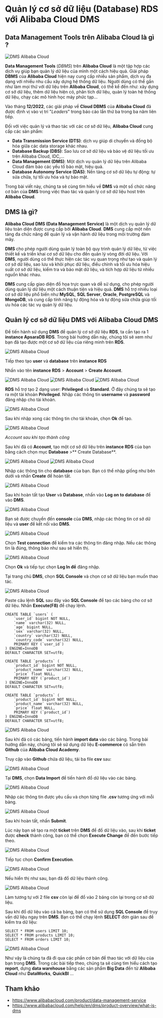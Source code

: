 # Quản lý cơ sở dữ liệu (Database) RDS với Alibaba Cloud DMS

## Data Management Tools trên Alibaba Cloud là gì ?

![DMS Alibaba Cloud](/Image/DMS-Alibaba-Cloud.jpg)

**Data Management Tools** (*DBMS*) trên **Alibaba Cloud** là một tập hợp các dịch vụ giúp bạn quản lý dữ liệu của mình một cách hiệu quả. Giải pháp **DBMS** của **Alibaba Cloud** hiện nay cung cấp nhiều sản phẩm, dịch vụ đa dạng với nhiều nhu cầu xây dựng hệ thống dữ liệu. Người dùng có thể gần như làm mọi thứ với dữ liệu trên **Alibaba Cloud**, có thể kể đến như: xây dựng cơ sở dữ liệu, thêm dữ liệu hiện có, phân tích dữ liệu, quản lý toàn hệ thống dữ liệu, chạy các mô hình học máy phức tạp…

Vào tháng **12/2022**, các giải pháp về **Cloud DBMS** của **Alibaba Cloud** đã được định vị vào vị trí "*Leaders*" trong báo cáo lần thứ ba trong ba năm liên tiếp.

Đối với việc quản lý và thao tác với các cơ sở dữ liệu, **Alibaba Cloud** cung cấp các sản phẩm:

- **Data Transmission Service (DTS)**: dịch vụ giúp di chuyển và đồng bộ hóa giữa các data storage khác nhau.
- **Database Backup (DBS)**: Sao lưu cơ sở dữ liệu và bảo vệ dữ liệu tối ưu trên Alibaba Cloud, IDC,...
- **Data Management (DMS)**: Một dịch vụ quản lý dữ liệu trên Alibaba Cloud đảm bảo các yếu tố bảo mật, hiệu quả.
- **Database Autonomy Service (DAS)**: Nền tảng cơ sở dữ liệu tự động: tự sửa chữa, tự tối ưu hóa và tự bảo mật.

Trong bài viết này, chúng ta sẽ cùng tìm hiểu về **DMS** và một số chức năng cơ bản của **DMS** trong việc thao tác và quản lý cơ sở dữ liệu host trên **Alibaba Cloud**.

## DMS là gì?

**Alibaba Cloud DMS (Data Management Service)** là một dịch vụ quản lý dữ liệu toàn diện được cung cấp bởi **Alibaba Cloud**. **DMS** cung cấp một nền tảng đa chức năng để quản lý và vận hành dữ liệu trong môi trường đám mây.

**DMS** cho phép người dùng quản lý toàn bộ quy trình quản lý dữ liệu, từ việc thiết kế và triển khai cơ sở dữ liệu cho đến quản lý vòng đời dữ liệu. Với **DMS**, người dùng có thể thực hiện các tác vụ quan trọng như tạo và quản lý cơ sở dữ liệu, sao lưu và khôi phục dữ liệu, điều chỉnh và tối ưu hóa hiệu suất cơ sở dữ liệu, kiểm tra và bảo mật dữ liệu, và tích hợp dữ liệu từ nhiều nguồn khác nhau.

**DMS** cung cấp giao diện đồ họa trực quan và dễ sử dụng, cho phép người dùng quản lý dữ liệu một cách thuận tiện và hiệu quả. **DMS** hỗ trợ nhiều loại cơ sở dữ liệu phổ biến như **MySQL**, **SQL Server**, **Oracle**, **PostgreSQL** và **MongoDB**, và cung cấp tính năng tự động hóa và tự động sửa chữa giúp tối ưu hóa các tác vụ quản lý dữ liệu.

## Quản lý cơ sở dữ liệu DMS với Alibaba Cloud DMS

Để tiến hành sử dụng **DMS** để quản lý cơ sở dữ liệu **RDS**, ta cần tạo ra 1 **instance ApsaraDB RDS**. Trong bài hướng dẫn này, chúng tôi sẽ xem như bạn đã tạo được một cơ sở dữ liệu của riêng mình trên **RDS**. 

![DMS Alibaba Cloud](/Image/DMS-Alibaba-Cloud01.png)

Tiếp theo tạo **user** và **database** trên **instance RDS**

Nhấn vào tên **instance RDS** > **Account** > **Create Account**.

![DMS Alibaba Cloud](/Image/DMS-Alibaba-Cloud02.png)
![DMS Alibaba Cloud](/Image/DMS-Alibaba-Cloud03.png)
![DMS Alibaba Cloud](/Image/DMS-Alibaba-Cloud04.png)

**RDS** hỗ trợ tạo 2 dạng user: **Privileged** và **Standard**. Ở đây chúng ta sẽ tạo ra một tài khoản **Privileged**. Nhập các thông tin **username** và **password** đăng nhập cho tài khoản.

![DMS Alibaba Cloud](/Image/DMS-Alibaba-Cloud05.png)

Sau khi nhập xong các thông tin cho tài khoản, chọn **Ok** để tạo.

![DMS Alibaba Cloud](/Image/DMS-Alibaba-Cloud06.png)

*Account sau khi tạo thành công*

Sau khi đã có **Account**, tạo một cơ sở dữ liệu trên **instance RDS** của bạn bằng cách chọn mục **Database** >** Create Database**.

![DMS Alibaba Cloud](/Image/DMS-Alibaba-Cloud07.png)
![DMS Alibaba Cloud](/Image/DMS-Alibaba-Cloud08.png)

Nhập các thông tin cho **database** của bạn. Bạn có thể nhập giống như bên dưới và nhấn **Create** để hoàn tất.

![DMS Alibaba Cloud](/Image/DMS-Alibaba-Cloud09.png)

Sau khi hoàn tất tạo **User** và **Database**, nhấn vào **Log on to database** để vào **DMS**.

![DMS Alibaba Cloud](/Image/DMS-Alibaba-Cloud010.png)

Bạn sẽ được chuyển đến **console** của **DMS**, nhập các thông tin cơ sở dữ liệu và **user** để kết nối vào **DMS**.

![DMS Alibaba Cloud](/Image/DMS-Alibaba-Cloud011.png)

Chọn **Test connection** để kiểm tra các thông tin đăng nhập. Nếu các thông tin là đúng, thông báo như sau sẽ hiển thị.

![DMS Alibaba Cloud](/Image/DMS-Alibaba-Cloud012.png)

Chọn **Ok** và tiếp tục chọn **Log In để** đăng nhập.

Tại trang chủ **DMS**, chọn **SQL Console** và chọn cơ sở dữ liệu bạn muốn thao tác.

![DMS Alibaba Cloud](/Image/DMS-Alibaba-Cloud014.png)

Paste câu lệnh **SQL** sau đây vào **SQL Console** để tạo các bảng cho cơ sở dữ liệu. Nhấn **Execute(F8)** để chạy lệnh.

    CREATE TABLE `users` (
        `user_id` bigint NOT NULL,
        `name` varchar(32) NULL,
        `age` bigint NULL,
        `sex` varchar(32) NULL,
        `country` varchar(32) NULL,
        `country_code` varchar(32) NULL,
        PRIMARY KEY (`user_id`)
    ) ENGINE=InnoDB
    DEFAULT CHARACTER SET=utf8;

    CREATE TABLE `products` (
        `product_id` bigint NOT NULL,
        `product_name` varchar(32) NULL,
        `price` float NULL,
        PRIMARY KEY (`product_id`)
    ) ENGINE=InnoDB
    DEFAULT CHARACTER SET=utf8;

    CREATE TABLE `products` (
        `product_id` bigint NOT NULL,
        `product_name` varchar(32) NULL,
        `price` float NULL,
        PRIMARY KEY (`product_id`)
    ) ENGINE=InnoDB
    DEFAULT CHARACTER SET=utf8;

![DMS Alibaba Cloud](/Image/DMS-Alibaba-Cloud015.png)

Sau khi đã có các bảng, tiến hành **import data** vào các bảng. Trong bài hướng dẫn này, chúng tôi sẽ sử dụng dữ liệu **E-commerce** có sẵn trên **Github** của **Alibaba Cloud Academy**.

Truy cập vào **Github** chứa dữ liệu, tải ba file **csv** sau:

![DMS Alibaba Cloud](/Image/DMS-Alibaba-Cloud016.png)

Tại **DMS**, chọn **Data Import** để tiến hành đổ dữ liệu vào các bảng.

![DMS Alibaba Cloud](/Image/DMS-Alibaba-Cloud017.png)

Nhập các thông tin được yêu cầu và chọn từng file **.csv** tương ứng với mỗi bảng.

![DMS Alibaba Cloud](/Image/DMS-Alibaba-Cloud018.png)

Sau khi hoàn tất, nhấn **Submit**.

Lúc này bạn sẽ tạo ra một **ticket** trên **DMS** để đổ dữ liệu vào, sau khi **ticket** được **check** thành công, bạn có thể chọn **Execute Change** để đến bước tiếp theo.

![DMS Alibaba Cloud](/Image/DMS-Alibaba-Cloud019.png)

Tiếp tục chọn **Confirm Execution**.

![DMS Alibaba Cloud](/Image/DMS-Alibaba-Cloud020.png)

Nếu hiển thị như sau, bạn đã đổ dữ liệu thành công.

![DMS Alibaba Cloud](/Image/DMS-Alibaba-Cloud021.png)

Làm tương tự với 2 file **csv** còn lại để đổ vào 2 bảng còn lại trong cơ sở dữ liệu.

Sau khi đổ dữ liệu vào cả ba bảng, bạn có thể sử dụng **SQL Console** để truy vấn dữ liệu ngay trên **DMS**. Bạn có thể chạy lệnh **SELECT** đơn giản sau để kiểm tra dữ liệu:

    SELECT * FROM users LIMIT 10;
    SELECT * FROM products LIMIT 10;
    SELECT * FROM orders LIMIT 10;

![DMS Alibaba Cloud](/Image/DMS-Alibaba-Cloud022.png)

Như vậy là chúng ta đã đi qua các phần cơ bản để thao tác với dữ liệu của bạn trong **DMS**. Trong các bài tiếp theo, chúng ta sẽ cùng tìm hiểu cách tạo **report**, dựng **data warehouse** bằng các sản phẩm **Big Data** đến từ **Alibaba Cloud** như **DataWorks**, **QuickBI** …

## Tham khảo

- https://www.alibabacloud.com/product/data-management-service
- https://www.alibabacloud.com/help/en/dms/product-overview/what-is-dms